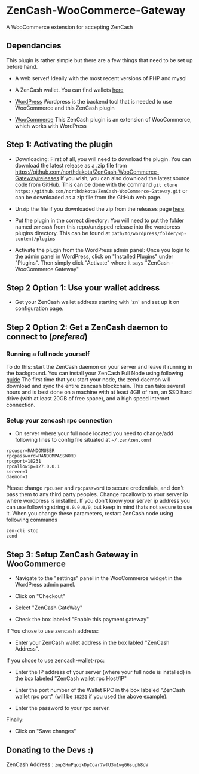 # ZenCash-WooCommerce-Gateway
A WooCommerce extension for accepting ZenCash

## Dependancies
This plugin is rather simple but there are a few things that need to be set up before hand.

* A web server! Ideally with the most recent versions of PHP and mysql

* A ZenCash wallet. You can find wallets [here](https://zencash.com/wallets/)

* [WordPress](https://wordpress.org)
Wordpress is the backend tool that is needed to use WooCommerce and this ZenCash plugin

* [WooCommerce](https://woocommerce.com)
This ZenCash plugin is an extension of WooCommerce, which works with WordPress

## Step 1: Activating the plugin
* Downloading: First of all, you will need to download the plugin. You can download the latest release as a .zip file from https://github.com/northdakota/ZenCash-WooCommerce-Gateway/releases If you wish, you can also download the latest source code from GitHub. This can be done with the command `git clone https://github.com/northdakota/ZenCash-WooCommerce-Gateway.git` or can be downloaded as a zip file from the GitHub web page.

* Unzip the file if you downloaded the zip from the releases page [here](https://github.com/northdakota/ZenCash-WooCommerce-Gateway/releases).

* Put the plugin in the correct directory: You will need to put the folder named `zencash` from this repo/unzipped release into the wordpress plugins directory. This can be found at `path/to/wordpress/folder/wp-content/plugins`

* Activate the plugin from the WordPress admin panel: Once you login to the admin panel in WordPress, click on "Installed Plugins" under "Plugins". Then simply click "Activate" where it says "ZenCash - WooCommerce Gateway"

## Step 2 Option 1: Use your wallet address

* Get your ZenCash wallet address starting with 'zn' and set up it on configuration page.

## Step 2 Option 2: Get a ZenCash daemon to connect to (*prefered*)

### Running a full node yourself

To do this: start the ZenCash daemon on your server and leave it running in the background. 
You can install your ZenCash Full Node using following [guide](https://medium.com/@jm9k/how-to-setup-up-a-zencash-node-a-guide-for-complete-noobs-d585216d289a)
The first time that you start your node, the zend daemon will download and sync the entire zencash blockchain. 
This can take several hours and is best done on a machine with at least 4GB of ram, 
an SSD hard drive (with at least 20GB of free space), and a high speed internet connection.

### Setup your zencash rpc connection

* On server where your full node located you need to change/add following lines to config file situated at `~/.zen/zen.conf`

```
rpcuser=RANDOMUSER
rpcpassword=RANDOMPASSWORD
rpcport=18231
rpcallowip=127.0.0.1
server=1
daemon=1
```
Please change `rpcuser` and `rpcpassword` to secure credentials, and don't pass them to any third party peoples. 
Change rpcallowip to your server ip where wordpress is installed. If you don't know your server ip address you can use following string `0.0.0.0/0`, but keep in mind thats not secure to use it.
When you change these parameters, restart ZenCash node using following commands

```
zen-cli stop
zend
```

## Step 3: Setup ZenCash Gateway in WooCommerce

* Navigate to the "settings" panel in the WooCommerce widget in the WordPress admin panel.

* Click on "Checkout"

* Select "ZenCash GateWay"

* Check the box labeled "Enable this payment gateway"

If You chose to use zencash address:

* Enter your ZenCash wallet address in the box labled "ZenCash Address".

If you chose to use zencash-wallet-rpc:

* Enter the IP address of your server (where your full node is installed) in the box labeled "ZenCash wallet rpc Host/IP"

* Enter the port number of the Wallet RPC in the box labeled "ZenCash wallet rpc port" (will be `18231` if you used the above example).

* Enter the password to your rpc server.

Finally:

* Click on "Save changes"

## Donating to the Devs :)
ZenCash Address : `znpGHmPqoqkDpCoar7wfU3m1wgG6suph8oV`
